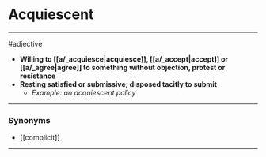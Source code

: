# Acquiescent
---
#adjective
- **Willing to [[a/_acquiesce|acquiesce]], [[a/_accept|accept]] or [[a/_agree|agree]] to something without objection, protest or resistance**
- **Resting satisfied or submissive; disposed tacitly to submit**
	- _Example: an acquiescent policy_
---
### Synonyms
- [[complicit]]
---

